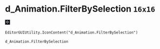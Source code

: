 # d_Animation.FilterBySelection `16x16`
<img src="/img/d_Animation.FilterBySelection.png" width=16 height=16>

``` CSharp
EditorGUIUtility.IconContent("d_Animation.FilterBySelection")
```
```
d_Animation.FilterBySelection
```
